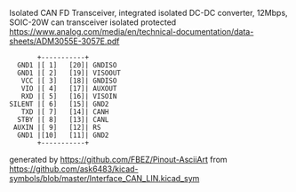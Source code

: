 Isolated CAN FD Transceiver, integrated isolated DC-DC converter, 12Mbps, SOIC-20W
can transceiver isolated protected
https://www.analog.com/media/en/technical-documentation/data-sheets/ADM3055E-3057E.pdf


	       +-----------+
	  GND1 |[ 1]   [20]| GNDISO
	  GND1 |[ 2]   [19]| VISOOUT
	   VCC |[ 3]   [18]| GNDISO
	   VIO |[ 4]   [17]| AUXOUT
	   RXD |[ 5]   [16]| VISOIN
	SILENT |[ 6]   [15]| GND2
	   TXD |[ 7]   [14]| CANH
	  STBY |[ 8]   [13]| CANL
	 AUXIN |[ 9]   [12]| RS
	  GND1 |[10]   [11]| GND2
	       +-----------+


generated by https://github.com/FBEZ/Pinout-AsciiArt from https://github.com/ask6483/kicad-symbols/blob/master/Interface_CAN_LIN.kicad_sym